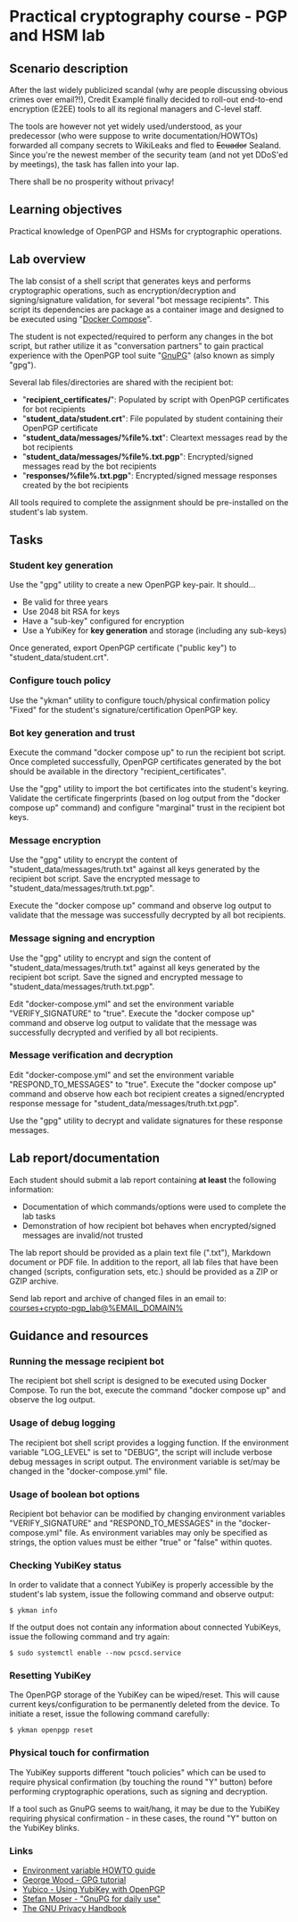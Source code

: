 <!--
SPDX-FileCopyrightText: © 2023 Menacit AB <foss@menacit.se>
SPDX-License-Identifier: CC-BY-SA-4.0
X-Context: Practical cryptography course - PGP and HSM lab
-->

# Practical cryptography course - PGP and HSM lab

## Scenario description
After the last widely publicized scandal (why are people discussing obvious crimes over email?!),
Credit Examplé finally decided to roll-out end-to-end encryption (E2EE) tools to all its regional
managers and C-level staff.  
  
The tools are however not yet widely used/understood, as your predecessor (who were suppose to
write documentation/HOWTOs) forwarded all company secrets to WikiLeaks and fled to ~~Ecuador~~
Sealand. Since you're the newest member of the security team (and not yet DDoS'ed by meetings),
the task has fallen into your lap.  
  
There shall be no prosperity without privacy!


## Learning objectives
Practical knowledge of OpenPGP and HSMs for cryptographic operations.


## Lab overview
The lab consist of a shell script that generates keys and performs cryptographic operations, such
as encryption/decryption and signing/signature validation, for several "bot message recipients".
This script its dependencies are package as a container image and designed to be executed using
"[Docker Compose](https://docs.docker.com/compose/)".  
  
The student is not expected/required to perform any changes in the bot script, but rather utilize
it as "conversation partners" to gain practical experience with the OpenPGP tool suite
"[GnuPG](https://gnupg.org/)" (also known as simply "gpg").  
  
Several lab files/directories are shared with the recipient bot:
- "**recipient_certificates/**": Populated by script with OpenPGP certificates for bot recipients
- "**student_data/student.crt**": File populated by student containing their OpenPGP certificate
- "**student_data/messages/%file%.txt**": Cleartext messages read by the bot recipients
- "**student_data/messages/%file%.txt.pgp**": Encrypted/signed messages read by the bot recipients
- "**responses/%file%.txt.pgp**": Encrypted/signed message responses created by the bot recipients
  
All tools required to complete the assignment should be pre-installed on the student's lab system.


## Tasks

### Student key generation
Use the "gpg" utility to create a new OpenPGP key-pair. It should...
- Be valid for three years
- Use 2048 bit RSA for keys
- Have a "sub-key" configured for encryption
- Use a YubiKey for **key generation** and storage (including any sub-keys)
  
Once generated, export OpenPGP certificate ("public key") to "student\_data/student.crt".


### Configure touch policy
Use the "ykman" utility to configure touch/physical confirmation policy "Fixed" for the student's
signature/certification OpenPGP key.


### Bot key generation and trust 
Execute the command "docker compose up" to run the recipient bot script. Once completed
successfully, OpenPGP certificates generated by the bot should be available in the directory
"recipient\_certificates".  
  
Use the "gpg" utility to import the bot certificates into the student's keyring. Validate the
certificate fingerprints (based on log output from the "docker compose up" command) and configure
"marginal" trust in the recipient bot keys.


### Message encryption
Use the "gpg" utility to encrypt the content of "student\_data/messages/truth.txt" against all keys
generated by the recipient bot script. Save the encrypted message to
"student\_data/messages/truth.txt.pgp".  
  
Execute the "docker compose up" command and observe log output to validate that the message was
successfully decrypted by all bot recipients.


### Message signing and encryption
Use the "gpg" utility to encrypt and sign the content of "student\_data/messages/truth.txt" against
all keys generated by the recipient bot script. Save the signed and encrypted message to
"student\_data/messages/truth.txt.pgp".  
  
Edit "docker-compose.yml" and set the environment variable "VERIFY\_SIGNATURE" to "true".
Execute the "docker compose up" command and observe log output to validate that the message was
successfully decrypted and verified by all bot recipients.


### Message verification and decryption
Edit "docker-compose.yml" and set the environment variable "RESPOND\_TO\_MESSAGES" to "true".
Execute the "docker compose up" command and observe how each bot recipient creates a
signed/encrypted response message for "student\_data/messages/truth.txt.pgp".  
  
Use the "gpg" utility to decrypt and validate signatures for these response messages.


## Lab report/documentation
Each student should submit a lab report containing **at least** the following information:
- Documentation of which commands/options were used to complete the lab tasks
- Demonstration of how recipient bot behaves when encrypted/signed messages are invalid/not trusted
  
The lab report should be provided as a plain text file (".txt"), Markdown document or PDF file.
In addition to the report, all lab files that have been changed (scripts, configuration sets, etc.)
should be provided as a ZIP or GZIP archive.  
  
Send lab report and archive of changed files in an email to:  
[courses+crypto-pgp\_lab@%EMAIL_DOMAIN%](mailto:courses+crypto-pgp_lab@%EMAIL_DOMAIN%)


## Guidance and resources

### Running the message recipient bot
The recipient bot shell script is designed to be executed using Docker Compose. To run the bot,
execute the command "docker compose up" and observe the log output.  


### Usage of debug logging
The recipient bot shell script provides a logging function. If the environment variable
"LOG\_LEVEL" is set to "DEBUG", the script will include verbose debug messages in script output.
The environment variable is set/may be changed in the "docker-compose.yml" file.


### Usage of boolean bot options
Recipient bot behavior can be modified by changing environment variables "VERIFY\_SIGNATURE" and
"RESPOND\_TO\_MESSAGES" in the "docker-compose.yml" file. As environment variables may only be
specified as strings, the option values must be either "true" or "false" within quotes.


### Checking YubiKey status
In order to validate that a connect YubiKey is properly accessible by the student's lab system,
issue the following command and observe output:

```
$ ykman info
```

If the output does not contain any information about connected YubiKeys, issue the following
command and try again:

```
$ sudo systemctl enable --now pcscd.service
```


### Resetting YubiKey
The OpenPGP storage of the YubiKey can be wiped/reset. This will cause current keys/configuration
to be permanently deleted from the device. To initiate a reset, issue the following command
carefully:

```
$ ykman openpgp reset
```


### Physical touch for confirmation
The YubiKey supports different "touch policies" which can be used to require physical confirmation
(by touching the round "Y" button) before performing cryptographic operations, such as signing and 
decryption.  
  
If a tool such as GnuPG seems to wait/hang, it may be due to the YubiKey requiring physical
confirmation - in these cases, the round "Y" button on the YubiKey blinks.


### Links
- [Environment variable HOWTO guide](https://www.cyberciti.biz/faq/set-environment-variable-linux/)
- [George Wood - GPG tutorial](https://gwood.dev/blog/2021/10/gpg-tutorial-command-line/)
- [Yubico - Using YubiKey with OpenPGP](https://support.yubico.com/hc/en-us/articles/360013790259)
- [Stefan Moser - "GnuPG for daily use"](https://moser-isi.ethz.ch/gpg.html)
- [The GNU Privacy Handbook](https://gnupg.org/gph/en/manual.html)
